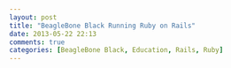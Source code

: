 ```yaml
---
layout: post
title: "BeagleBone Black Running Ruby on Rails"
date: 2013-05-22 22:13
comments: true
categories: [BeagleBone Black, Education, Rails, Ruby]
---
```


